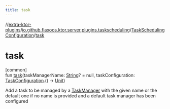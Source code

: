 ```yaml
---
title: task
---
```

//[extra-ktor-plugins](../../../index.md)/[io.github.flaxoos.ktor.server.plugins.taskscheduling](../index.md)/[TaskSchedulingConfiguration](index.md)/[task](task.md)



# task



[common]\
fun [task](task.md)(taskManagerName: [String](https://kotlinlang.org/api/latest/jvm/stdlib/kotlin/-string/index.md)? = null, taskConfiguration: [TaskConfiguration](../-task-configuration/index.md).() -&gt; [Unit](https://kotlinlang.org/api/latest/jvm/stdlib/kotlin/-unit/index.md))



Add a task to be managed by a [TaskManager](../../io.github.flaxoos.ktor.server.plugins.taskscheduling.managers/-task-manager/index.md) with the given name or the default one if no name is provided and a default task manager has been configured




